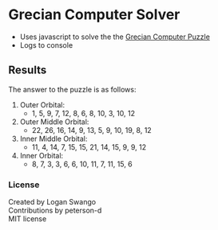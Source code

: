 
# Grecian Computer Solver
 * Uses javascript to solve the the [Grecian Computer Puzzle](https://lmgtfy.app/?q=grecian+computer+puzzle)<br>
 * Logs to console

## Results
The answer to the puzzle is as follows:

 1. Outer Orbital:
	 - 1,  5, 9,  7, 12, 8,  6, 8, 10,  3, 10, 12
 2. Outer Middle Orbital:
	 - 22, 26, 16, 14,  9, 13,  5,  9, 10, 19, 8, 12
 3. Inner Middle Orbital:
	 - 11,  4, 14,  7, 15, 15, 21, 14, 15,  9, 9, 12
 4. Inner Orbital:
	 - 8,  7,  3, 3,  6, 6, 10, 11, 7, 11, 15,  6

### License
Created by Logan Swango<br>
Contributions by peterson-d<br>
MIT license
